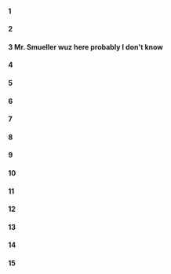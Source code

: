 #### 1 
#### 2
#### 3 Mr. Smueller wuz here probably I don't know
#### 4
#### 5
#### 6
#### 7 
#### 8
#### 9
#### 10
#### 11 
#### 12
#### 13
#### 14
#### 15